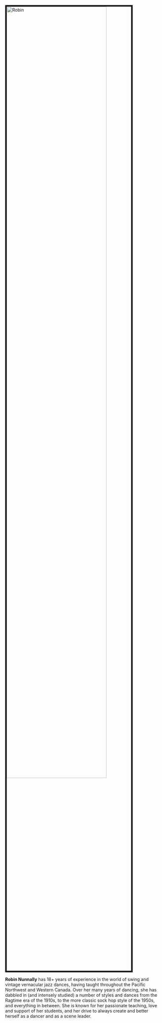 <img src="/images/robin.jpg" alt="Robin" style="width:80%; border: 5px solid;"/>

__Robin Nunnally__ has 18+ years of experience in the world of swing and vintage vernacular jazz dances, having taught throughout the Pacific Northwest and Western Canada. Over her many years of dancing, she has dabbled in  (and intensely studied) a number of styles and dances from the Ragtime era of the 1910s, to the more classic sock hop style of the 1950s, and everything in between. She is known for her passionate teaching, love and support of her students, and her drive to always create and better herself as a dancer and as a scene leader.
